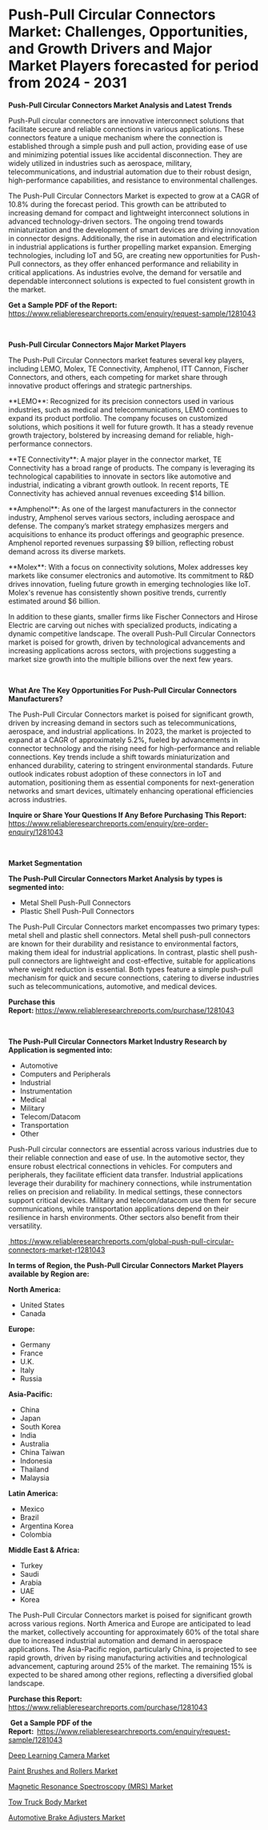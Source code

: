 <p><h1>Push-Pull Circular Connectors Market: Challenges, Opportunities, and Growth Drivers and Major Market Players forecasted for period from 2024 - 2031</h1></p><p><strong>Push-Pull Circular Connectors Market Analysis and Latest Trends</strong></p>
<p><p>Push-Pull circular connectors are innovative interconnect solutions that facilitate secure and reliable connections in various applications. These connectors feature a unique mechanism where the connection is established through a simple push and pull action, providing ease of use and minimizing potential issues like accidental disconnection. They are widely utilized in industries such as aerospace, military, telecommunications, and industrial automation due to their robust design, high-performance capabilities, and resistance to environmental challenges.</p><p>The Push-Pull Circular Connectors Market is expected to grow at a CAGR of 10.8% during the forecast period. This growth can be attributed to increasing demand for compact and lightweight interconnect solutions in advanced technology-driven sectors. The ongoing trend towards miniaturization and the development of smart devices are driving innovation in connector designs. Additionally, the rise in automation and electrification in industrial applications is further propelling market expansion. Emerging technologies, including IoT and 5G, are creating new opportunities for Push-Pull connectors, as they offer enhanced performance and reliability in critical applications. As industries evolve, the demand for versatile and dependable interconnect solutions is expected to fuel consistent growth in the market.</p></p>
<p><strong>Get a Sample PDF of the Report:&nbsp;</strong> <a href="https://www.reliableresearchreports.com/enquiry/request-sample/1281043?utm_campaign=4&utm_medium=2&utm_source=Github&utm_content=ia&utm_term=30092024&utm_id=push-pull-circular-connectors">https://www.reliableresearchreports.com/enquiry/request-sample/1281043</a></p>
<p>&nbsp;</p>
<p><strong>Push-Pull Circular Connectors Major Market Players</strong></p>
<p><p>The Push-Pull Circular Connectors market features several key players, including LEMO, Molex, TE Connectivity, Amphenol, ITT Cannon, Fischer Connectors, and others, each competing for market share through innovative product offerings and strategic partnerships.</p><p>**LEMO**: Recognized for its precision connectors used in various industries, such as medical and telecommunications, LEMO continues to expand its product portfolio. The company focuses on customized solutions, which positions it well for future growth. It has a steady revenue growth trajectory, bolstered by increasing demand for reliable, high-performance connectors.</p><p>**TE Connectivity**: A major player in the connector market, TE Connectivity has a broad range of products. The company is leveraging its technological capabilities to innovate in sectors like automotive and industrial, indicating a vibrant growth outlook. In recent reports, TE Connectivity has achieved annual revenues exceeding $14 billion.</p><p>**Amphenol**: As one of the largest manufacturers in the connector industry, Amphenol serves various sectors, including aerospace and defense. The company’s market strategy emphasizes mergers and acquisitions to enhance its product offerings and geographic presence. Amphenol reported revenues surpassing $9 billion, reflecting robust demand across its diverse markets.</p><p>**Molex**: With a focus on connectivity solutions, Molex addresses key markets like consumer electronics and automotive. Its commitment to R&D drives innovation, fueling future growth in emerging technologies like IoT. Molex's revenue has consistently shown positive trends, currently estimated around $6 billion.</p><p>In addition to these giants, smaller firms like Fischer Connectors and Hirose Electric are carving out niches with specialized products, indicating a dynamic competitive landscape. The overall Push-Pull Circular Connectors market is poised for growth, driven by technological advancements and increasing applications across sectors, with projections suggesting a market size growth into the multiple billions over the next few years.</p></p>
<p>&nbsp;</p>
<p><strong>What Are The Key Opportunities For Push-Pull Circular Connectors Manufacturers?</strong></p>
<p><p>The Push-Pull Circular Connectors market is poised for significant growth, driven by increasing demand in sectors such as telecommunications, aerospace, and industrial applications. In 2023, the market is projected to expand at a CAGR of approximately 5.2%, fueled by advancements in connector technology and the rising need for high-performance and reliable connections. Key trends include a shift towards miniaturization and enhanced durability, catering to stringent environmental standards. Future outlook indicates robust adoption of these connectors in IoT and automation, positioning them as essential components for next-generation networks and smart devices, ultimately enhancing operational efficiencies across industries.</p></p>
<p><strong>Inquire or Share Your Questions If Any Before Purchasing This Report:</strong> <a href="https://www.reliableresearchreports.com/enquiry/pre-order-enquiry/1281043?utm_campaign=4&utm_medium=2&utm_source=Github&utm_content=ia&utm_term=30092024&utm_id=push-pull-circular-connectors">https://www.reliableresearchreports.com/enquiry/pre-order-enquiry/1281043</a></p>
<p>&nbsp;</p>
<p><strong>Market Segmentation</strong></p>
<p><strong>The Push-Pull Circular Connectors Market Analysis by types is segmented into:</strong></p>
<p><ul><li>Metal Shell Push-Pull Connectors</li><li>Plastic Shell Push-Pull Connectors</li></ul></p>
<p><p>The Push-Pull Circular Connectors market encompasses two primary types: metal shell and plastic shell connectors. Metal shell push-pull connectors are known for their durability and resistance to environmental factors, making them ideal for industrial applications. In contrast, plastic shell push-pull connectors are lightweight and cost-effective, suitable for applications where weight reduction is essential. Both types feature a simple push-pull mechanism for quick and secure connections, catering to diverse industries such as telecommunications, automotive, and medical devices.</p></p>
<p><strong>Purchase this Report:&nbsp;</strong><a href="https://www.reliableresearchreports.com/purchase/1281043?utm_campaign=4&utm_medium=2&utm_source=Github&utm_content=ia&utm_term=30092024&utm_id=push-pull-circular-connectors">https://www.reliableresearchreports.com/purchase/1281043</a></p>
<p>&nbsp;</p>
<p><strong>The Push-Pull Circular Connectors Market Industry Research by Application is segmented into:</strong></p>
<p><ul><li>Automotive</li><li>Computers and Peripherals</li><li>Industrial</li><li>Instrumentation</li><li>Medical</li><li>Military</li><li>Telecom/Datacom</li><li>Transportation</li><li>Other</li></ul></p>
<p><p>Push-Pull circular connectors are essential across various industries due to their reliable connection and ease of use. In the automotive sector, they ensure robust electrical connections in vehicles. For computers and peripherals, they facilitate efficient data transfer. Industrial applications leverage their durability for machinery connections, while instrumentation relies on precision and reliability. In medical settings, these connectors support critical devices. Military and telecom/datacom use them for secure communications, while transportation applications depend on their resilience in harsh environments. Other sectors also benefit from their versatility.</p></p>
<p><a href="https://www.reliableresearchreports.com/global-push-pull-circular-connectors-market-r1281043?utm_campaign=4&utm_medium=2&utm_source=Github&utm_content=ia&utm_term=30092024&utm_id=push-pull-circular-connectors">&nbsp;https://www.reliableresearchreports.com/global-push-pull-circular-connectors-market-r1281043</a></p>
<p><strong>In terms of Region, the Push-Pull Circular Connectors Market Players available by Region are:</strong></p>
<p>
    <p> <strong> North America: </strong>
        <ul>
            <li>United States</li>
            <li>Canada</li>
        </ul>
        </p> 
    <p> <strong> Europe: </strong>
        <ul>
            <li>Germany</li>
            <li>France</li>
            <li>U.K.</li>
            <li>Italy</li>
            <li>Russia</li>
        </ul>
        </p> 
    <p> <strong> Asia-Pacific: </strong>
        <ul>
            <li>China</li>
            <li>Japan</li>
            <li>South Korea</li>
            <li>India</li>
            <li>Australia</li>
            <li>China Taiwan</li>
            <li>Indonesia</li>
            <li>Thailand</li>
            <li>Malaysia</li>
        </ul>
        </p> 
    <p> <strong> Latin America: </strong>
        <ul>
            <li>Mexico</li>
            <li>Brazil</li>
            <li>Argentina Korea</li>
            <li>Colombia</li>
        </ul>
        </p> 
    <p> <strong> Middle East & Africa: </strong>
        <ul>
            <li>Turkey</li>
            <li>Saudi</li>
            <li>Arabia</li>
            <li>UAE</li>
            <li>Korea</li>
        </ul>
    </p>
    </p>
<p><p>The Push-Pull Circular Connectors market is poised for significant growth across various regions. North America and Europe are anticipated to lead the market, collectively accounting for approximately 60% of the total share due to increased industrial automation and demand in aerospace applications. The Asia-Pacific region, particularly China, is projected to see rapid growth, driven by rising manufacturing activities and technological advancement, capturing around 25% of the market. The remaining 15% is expected to be shared among other regions, reflecting a diversified global landscape.</p></p>
<p><strong>Purchase this Report: </strong><a href="https://www.reliableresearchreports.com/purchase/1281043?utm_campaign=4&utm_medium=2&utm_source=Github&utm_content=ia&utm_term=30092024&utm_id=push-pull-circular-connectors">https://www.reliableresearchreports.com/purchase/1281043</a></p>
<p>&nbsp;<strong>Get a Sample PDF of the Report:&nbsp;&nbsp;</strong><a href="https://www.reliableresearchreports.com/enquiry/request-sample/1281043?utm_campaign=4&utm_medium=2&utm_source=Github&utm_content=ia&utm_term=30092024&utm_id=push-pull-circular-connectors">https://www.reliableresearchreports.com/enquiry/request-sample/1281043</a></p>
<p><strong></strong></p>
<p><p><a href="https://issuu.com/reportprime-2/docs/deep-learning-camera-market-size-20_4e46609e5b1278?utm_campaign=4&utm_medium=2&utm_source=Github&utm_content=ia&utm_term=30092024&utm_id=push-pull-circular-connectors">Deep Learning Camera Market</a></p><p><a href="https://www.linkedin.com/pulse/global-paint-brushes-rollers-market-analysis-trends-n0ise?utm_campaign=4&utm_medium=2&utm_source=Github&utm_content=ia&utm_term=30092024&utm_id=push-pull-circular-connectors">Paint Brushes and Rollers Market</a></p><p><a href="https://github.com/HeatherFernandez476/Market-Research-Report-List-1/blob/main/magnetic-resonance-spectroscopy-mrs-market.md?utm_campaign=4&utm_medium=2&utm_source=Github&utm_content=ia&utm_term=30092024&utm_id=push-pull-circular-connectors">Magnetic Resonance Spectroscopy (MRS) Market</a></p><p><a href="https://www.linkedin.com/pulse/evaluating-global-tow-truck-body-market-trends-growth-opportunities-bdeae?utm_campaign=4&utm_medium=2&utm_source=Github&utm_content=ia&utm_term=30092024&utm_id=push-pull-circular-connectors">Tow Truck Body Market</a></p><p><a href="https://github.com/kathiestrine5ty/Market-Research-Report-List-1/blob/main/automotive-brake-adjusters-market.md?utm_campaign=4&utm_medium=2&utm_source=Github&utm_content=ia&utm_term=30092024&utm_id=push-pull-circular-connectors">Automotive Brake Adjusters Market</a></p></p>